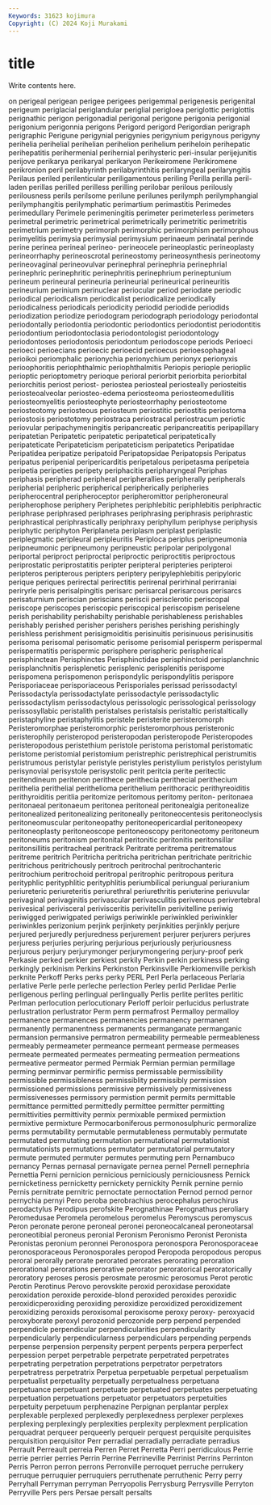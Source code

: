 ```yaml
---
Keywords: 31623 kojimura
Copyright: (C) 2024 Koji Murakami
---
```


# title

Write contents here.



on perigeal perigean perigee perigees perigemmal perigenesis perigenital perigeum periglacial
periglandular periglial perigloea periglottic periglottis perignathic perigon perigonadial perigonal perigone
perigonia perigonial perigonium perigonnia perigons Perigord perigord Perigordian perigraph perigraphic
Perigune perigynial perigynies perigynium perigynous perigyny perihelia perihelial perihelian perihelion
perihelium periheloin perihepatic perihepatitis perihermenial perihernial perihysteric peri-insular perijejunitis perijove
perikarya perikaryal perikaryon Perikeiromene Perikiromene perikronion peril perilabyrinth perilabyrinthitis perilaryngeal
perilaryngitis Perilaus periled perilenticular periligamentous periling Perilla perilla peril-laden perillas
perilled perilless perilling perilobar perilous perilously perilousness perils perilsome perilune
perilunes perilymph perilymphangial perilymphangitis perilymphatic perimartium perimastitis Perimedes perimedullary Perimele
perimeningitis perimeter perimeterless perimeters perimetral perimetric perimetrical perimetrically perimetritic perimetritis
perimetrium perimetry perimorph perimorphic perimorphism perimorphous perimyelitis perimysia perimysial perimysium
perinaeum perinatal perinde perine perinea perineal perineo- perineocele perineoplastic perineoplasty
perineorrhaphy perineoscrotal perineostomy perineosynthesis perineotomy perineovaginal perineovulvar perinephral perinephria perinephrial
perinephric perinephritic perinephritis perinephrium perineptunium perineum perineural perineuria perineurial perineurical
perineuritis perineurium perinium perinuclear periocular period periodate periodic periodical periodicalism
periodicalist periodicalize periodically periodicalness periodicals periodicity periodid periodide periodids periodization
periodize periodogram periodograph periodology periodontal periodontally periodontia periodontic periodontics periodontist
periodontitis periodontium periodontoclasia periodontologist periodontology periodontoses periodontosis periodontum periodoscope periods
Perioeci perioeci perioecians perioecic perioecid perioecus perioesophageal perioikoi periomphalic perionychia
perionychium perionyx perionyxis perioophoritis periophthalmic periophthalmitis Periopis periople perioplic perioptic
perioptometry perioque perioral periorbit periorbita periorbital periorchitis periost periost- periostea
periosteal periosteally periosteitis periosteoalveolar periosteo-edema periosteoma periosteomedullitis periosteomyelitis periosteophyte periosteorrhaphy
periosteotome periosteotomy periosteous periosteum periostitic periostitis periostoma periostosis periostotomy periostraca
periostracal periostracum periotic periovular peripachymeningitis peripancreatic peripancreatitis peripapillary peripatetian Peripatetic
peripatetic peripatetical peripatetically peripateticate Peripateticism peripateticism peripatetics Peripatidae Peripatidea peripatize
peripatoid Peripatopsidae Peripatopsis Peripatus peripatus peripenial peripericarditis peripetalous peripetasma peripeteia
peripetia peripeties peripety periphacitis peripharyngeal Periphas periphasis peripherad peripheral peripherallies
peripherally peripherals peripherial peripheric peripherical peripherically peripheries peripherocentral peripheroceptor peripheromittor
peripheroneural peripherophose periphery Periphetes periphlebitic periphlebitis periphractic periphrase periphrased periphrases
periphrasing periphrasis periphrastic periphrastical periphrastically periphraxy periphyllum periphyse periphysis periphytic
periphyton Periplaneta periplasm periplast periplastic periplegmatic peripleural peripleuritis Periploca periplus
peripneumonia peripneumonic peripneumony peripneustic peripolar peripolygonal periportal periproct periproctal periproctic
periproctitis periproctous periprostatic periprostatitis peripter peripteral peripteries peripteroi peripteros peripterous
peripters periptery peripylephlebitis peripyloric perique periques perirectal perirectitis perirenal perirhinal
perirraniai periryrle peris perisalpingitis perisarc perisarcal perisarcous perisarcs perisaturnium periscian
periscians periscii perisclerotic periscopal periscope periscopes periscopic periscopical periscopism periselene
perish perishability perishabilty perishable perishableness perishables perishably perished perisher perishers
perishes perishing perishingly perishless perishment perisigmoiditis perisinuitis perisinuous perisinusitis perisoma
perisomal perisomatic perisome perisomial perisperm perispermal perispermatitis perispermic perisphere perispheric
perispherical perisphinctean Perisphinctes Perisphinctidae perisphinctoid perisplanchnic perisplanchnitis perisplenetic perisplenic perisplenitis
perispome perispomena perispomenon perispondylic perispondylitis perispore Perisporiaceae perisporiaceous Perisporiales perissad
perissodactyl Perissodactyla perissodactylate perissodactyle perissodactylic perissodactylism perissodactylous perissologic perissological perissology
perissosyllabic peristalith peristalses peristalsis peristaltic peristaltically peristaphyline peristaphylitis peristele peristerite
peristeromorph Peristeromorphae peristeromorphic peristeromorphous peristeronic peristerophily peristeropod peristeropodan peristeropode Peristeropodes
peristeropodous peristethium peristole peristoma peristomal peristomatic peristome peristomial peristomium peristrephic
peristrephical peristrumitis peristrumous peristylar peristyle peristyles peristylium peristylos peristylum perisynovial
perisystole perisystolic perit peritcia perite peritectic peritendineum peritenon perithece perithecia
perithecial perithecium perithelia perithelial perithelioma perithelium perithoracic perithyreoiditis perithyroiditis peritlia
peritomize peritomous peritomy periton- peritonaea peritonaeal peritonaeum peritonea peritoneal peritonealgia
peritonealize peritonealized peritonealizing peritoneally peritoneocentesis peritoneoclysis peritoneomuscular peritoneopathy peritoneopericardial peritoneopexy
peritoneoplasty peritoneoscope peritoneoscopy peritoneotomy peritoneum peritoneums peritonism peritonital peritonitic peritonitis
peritonsillar peritonsillitis peritracheal peritrack Peritrate peritrema peritrematous peritreme peritrich Peritricha
peritricha peritrichan peritrichate peritrichic peritrichous peritrichously peritroch peritrochal peritrochanteric peritrochium
peritrochoid peritropal peritrophic peritropous peritura perityphlic perityphlitic perityphlitis periumbilical periungual
periuranium periureteric periureteritis periurethral periurethritis periuterine periuvular perivaginal perivaginitis perivascular
perivasculitis perivenous perivertebral perivesical perivisceral perivisceritis perivitellin perivitelline periwig periwigged
periwigpated periwigs periwinkle periwinkled periwinkler periwinkles perizonium perjink perjinkety perjinkities
perjinkly perjure perjured perjuredly perjuredness perjurement perjurer perjurers perjures perjuress
perjuries perjuring perjurious perjuriously perjuriousness perjurous perjury perjurymonger perjurymongering perjury-proof
perk Perkasie perked perkier perkiest perkily Perkin perkin perkiness perking
perkingly perkinism Perkins Perkinston Perkinsville Perkiomenville perkish perknite Perkoff Perks
perks perky PERL Perl Perla perlaceous Perlaria perlative Perle perle
perleche perlection Perley perlid Perlidae Perlie perligenous perling perlingual perlingually
Perlis perlite perlites perlitic Perlman perlocution perlocutionary Perloff perloir perlucidus
perlustrate perlustration perlustrator Perm perm permafrost Permalloy permalloy permanence permanences
permanencies permanency permanent permanently permanentness permanents permanganate permanganic permansion permansive
permatron permeability permeable permeableness permeably permeameter permeance permeant permease permeases
permeate permeated permeates permeating permeation permeations permeative permeator permed Permiak
Permian permian permillage perming perminvar permirific permiss permissable permissibility permissible
permissibleness permissiblity permissibly permission permissioned permissions permissive permissively permissiveness permissivenesses
permissory permistion permit permits permittable permittance permitted permittedly permittee permitter
permitting permittivities permittivity permix permixable permixed permixtion permixtive permixture Permocarboniferous
permonosulphuric permoralize perms permutability permutable permutableness permutably permutate permutated permutating
permutation permutational permutationist permutationists permutations permutator permutatorial permutatory permute permuted
permuter permutes permuting pern Pernambuco pernancy Pernas pernasal pernavigate pernea
pernel Pernell pernephria Pernettia Perni pernicion pernicious perniciously perniciousness Pernick
pernicketiness pernicketty pernickety pernickity Pernik pernine pernio Pernis pernitrate pernitric
pernoctate pernoctation Pernod pernod pernor pernychia pernyi Pero peroba perobrachius
perocephalus perochirus perodactylus Perodipus perofskite Perognathinae Perognathus peroliary Peromedusae Peromela
peromelous peromelus Peromyscus peromyscus Peron peronate perone peroneal peronei peroneocalcaneal
peroneotarsal peroneotibial peroneus peronial Peronism Peronismo Peronist Peronista Peronistas peronium
peronnei Peronospora peronospora Peronosporaceae peronosporaceous Peronosporales peropod Peropoda peropodous peropus
peroral perorally perorate perorated perorates perorating peroration perorational perorations perorative
perorator peroratorical peroratorically peroratory peroses perosis perosmate perosmic perosomus Perot
perotic Perotin Perotinus Perovo perovskite peroxid peroxidase peroxidate peroxidation peroxide
peroxide-blond peroxided peroxides peroxidic peroxidicperoxiding peroxiding peroxidize peroxidized peroxidizement peroxidizing
peroxids peroxisomal peroxisome peroxy peroxy- peroxyacid peroxyborate peroxyl perozonid perozonide
perp perpend perpended perpendicle perpendicular perpendicularities perpendicularity perpendicularly perpendicularness perpendiculars
perpending perpends perpense perpension perpensity perpent perpents perpera perperfect perpession
perpet perpetrable perpetrate perpetrated perpetrates perpetrating perpetration perpetrations perpetrator perpetrators
perpetratress perpetratrix Perpetua perpetuable perpetual perpetualism perpetualist perpetuality perpetually perpetualness
perpetuana perpetuance perpetuant perpetuate perpetuated perpetuates perpetuating perpetuation perpetuations perpetuator
perpetuators perpetuities perpetuity perpetuum perphenazine Perpignan perplantar perplex perplexable perplexed
perplexedly perplexedness perplexer perplexes perplexing perplexingly perplexities perplexity perplexment perplication
perquadrat perqueer perqueerly perqueir perquest perquisite perquisites perquisition perquisitor Perr
perradial perradially perradiate perradius Perrault Perreault perreia Perren Perret Perretta
Perri perridiculous Perrie perrie perrier perries Perrin Perrine Perrineville Perrinist
Perrins Perrinton Perris Perron perron perrons Perronville perroquet perruche perrukery
perruque perruquier perruquiers perruthenate perruthenic Perry perry Perryhall Perryman perryman
Perryopolis Perrysburg Perrysville Perryton Perryville Pers pers Persae persalt persalts
